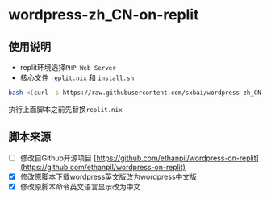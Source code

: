 # wordpress-zh_CN-on-replit  

## 使用说明
- replit环境选择`PHP Web Server`
- 核心文件 `replit.nix` 和 `install.sh`  
```bash
bash <(curl -s https://raw.githubusercontent.com/sxbai/wordpress-zh_CN-on-replit/main/install.sh)
```
执行上面脚本之前先替换`replit.nix`

## 脚本来源
- [ ] 修改自Github开源项目 [https://github.com/ethanpil/wordpress-on-replit](https://github.com/ethanpil/wordpress-on-replit)
- [x] 修改原脚本下载wordpress英文版改为wordpress中文版
- [x] 修改原脚本命令英文语言显示改为中文
